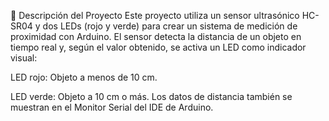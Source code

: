 📝 Descripción del Proyecto
Este proyecto utiliza un sensor ultrasónico HC-SR04 y dos LEDs (rojo y verde) para crear un sistema de medición de proximidad con Arduino. El sensor detecta la distancia de un objeto en tiempo real y, según el valor obtenido, se activa un LED como indicador visual:

LED rojo: Objeto a menos de 10 cm.

LED verde: Objeto a 10 cm o más.
Los datos de distancia también se muestran en el Monitor Serial del IDE de Arduino.
